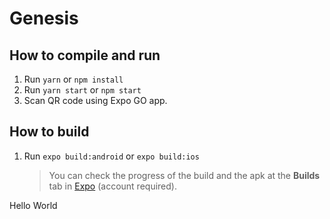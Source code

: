 # Genesis

## How to compile and run

1. Run `yarn` or `npm install`
2. Run `yarn start` or `npm start`
3. Scan QR code using Expo GO app.

## How to build

1. Run `expo build:android` or `expo build:ios`
   > You can check the progress of the build and the apk at the **Builds** tab in [Expo](https://expo.io/) (account required).


Hello World
